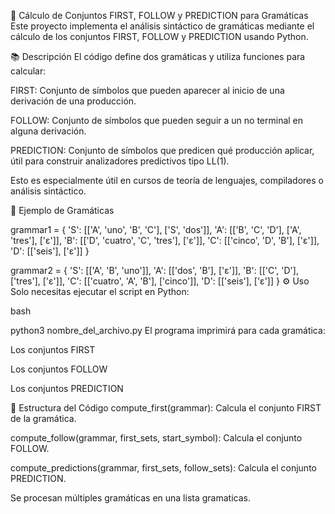 
📘 Cálculo de Conjuntos FIRST, FOLLOW y PREDICTION para Gramáticas
Este proyecto implementa el análisis sintáctico de gramáticas mediante el cálculo de los conjuntos FIRST, FOLLOW y PREDICTION usando Python.

📚 Descripción
El código define dos gramáticas y utiliza funciones para calcular:

FIRST: Conjunto de símbolos que pueden aparecer al inicio de una derivación de una producción.

FOLLOW: Conjunto de símbolos que pueden seguir a un no terminal en alguna derivación.

PREDICTION: Conjunto de símbolos que predicen qué producción aplicar, útil para construir analizadores predictivos tipo LL(1).

Esto es especialmente útil en cursos de teoría de lenguajes, compiladores o análisis sintáctico.

🧠 Ejemplo de Gramáticas

grammar1 = {
    'S': [['A', 'uno', 'B', 'C'], ['S', 'dos']],
    'A': [['B', 'C', 'D'], ['A', 'tres'], ['ε']],
    'B': [['D', 'cuatro', 'C', 'tres'], ['ε']],
    'C': [['cinco', 'D', 'B'], ['ε']],
    'D': [['seis'], ['ε']]
}

grammar2 = {
    'S': [['A', 'B', 'uno']],
    'A': [['dos', 'B'], ['ε']],
    'B': [['C', 'D'], ['tres'], ['ε']],
    'C': [['cuatro', 'A', 'B'], ['cinco']],
    'D': [['seis'], ['ε']]
}
⚙️ Uso
Solo necesitas ejecutar el script en Python:

bash

python3 nombre_del_archivo.py
El programa imprimirá para cada gramática:

Los conjuntos FIRST

Los conjuntos FOLLOW

Los conjuntos PREDICTION

📄 Estructura del Código
compute_first(grammar): Calcula el conjunto FIRST de la gramática.

compute_follow(grammar, first_sets, start_symbol): Calcula el conjunto FOLLOW.

compute_predictions(grammar, first_sets, follow_sets): Calcula el conjunto PREDICTION.

Se procesan múltiples gramáticas en una lista gramaticas.
